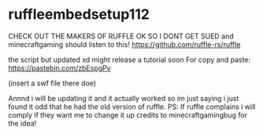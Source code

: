 # ruffleembedsetup112
CHECK OUT THE MAKERS OF RUFFLE OK SO I DONT GET SUED and minecraftgaming should listen to this! https://github.com/ruffle-rs/ruffle

the script but updated xd might release a tutorial soon
For copy and paste:
https://pastebin.com/zbEspgPv

(insert a swf file there doe)

Annnd i will be updating it and it actually worked so im just saying i just found it odd that he had the old version of ruffle.
PS: If ruffle complains i will comply if they want me to change it up credits to minecraftgamingbug for the idea!

